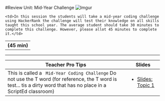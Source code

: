 #Review Unit: Mid-Year Challenge
 ![Imgur](http://i.imgur.com/uRbrxKHm.jpg)
  
<table>
<tr>
	<th> (45 min)</th>
</tr>
<tr>

	<td>In this session the students will take a mid-year coding challenge using HackerRank the challenge will test their knowledge on all skills taught this school year. The average student should take 30 minutes to complete this challenge. However, please allot 45 minutes to complete it.</td>

</tr>
</table>

***

| <center> **Teacher Pro Tips** </center> |<center> **Slides** </center> |
|-------|-------|
|This is called a ` Mid-Year Coding Challenge` Do not use the T word (for reference, the T word is test... tis a dirty word that has no place in a ScriptEd classroom)| <ul><li><a href = "https://docs.google.com/presentation/d/1lAyp2PhmGa19fyjp1zggDU_Ks1njLOassBlBUS9vs-M/edit#slide=id.g14ecb9111c_1_0">Slides: Topic 1</a></li></ul> | 






